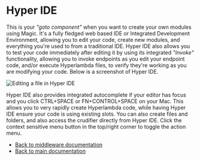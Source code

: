 
# Hyper IDE

This is your _"goto component"_ when you want to create your own modules using Magic. It's a fully
fledged web based IDE or Integrated Development Environment, allowing you to edit your code,
create new modules, and everything you're used to from a traditional IDE. Hyper IDE also allows
you to test your code immediately after editing it by using its integrated _"Invoke"_ functionality,
allowing you to invoke endpoints as you edit your endpoint code, and/or execute Hyperlambda
files, to verify they're working as you are modifying your code. Below is a screenshot of Hyper IDE.

![Editing a file in Hyper IDE](https://raw.githubusercontent.com/polterguy/polterguy.github.io/master/images/hyper-ide-editing.jpg)

Hyper IDE also provides integrated autocomplete if your editor has focus and you click CTRL+SPACE
or FN+CONTROL+SPACE on your Mac. This allows you to very rapidly create Hyperlambda code, while having
Hyper IDE ensure your code is using existing slots. You can also create files and folders, and also
access the crudifier directly from Hyper IDE. Click the context sensitive menu button in the top/right
corner to toggle the action menu.

* [Back to middleware documentation](/documentation/magic/)
* [Back to main documentation](/documentation/)
